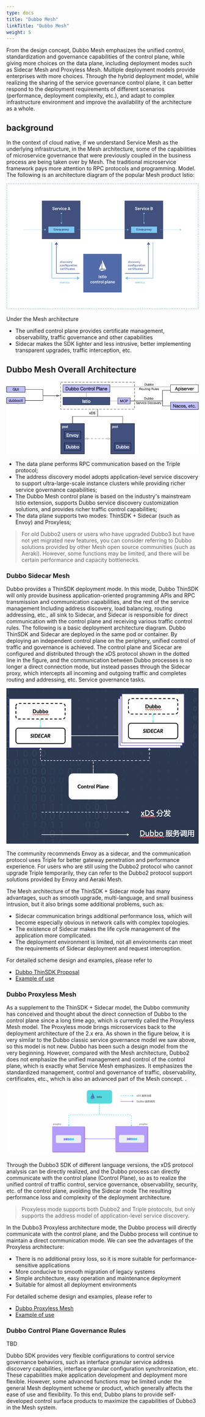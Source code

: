```yaml
---
type: docs
title: "Dubbo Mesh"
linkTitle: "Dubbo Mesh"
weight: 5
---
```


From the design concept, Dubbo Mesh emphasizes the unified control, standardization and governance capabilities of the control plane, while giving more choices on the data plane, including deployment modes such as Sidecar Mesh and Proxyless Mesh. Multiple deployment models provide enterprises with more choices. Through the hybrid deployment model, while realizing the sharing of the service governance control plane, it can better respond to the deployment requirements of different scenarios (performance, deployment complexity, etc.), and adapt to complex infrastructure environment and improve the availability of the architecture as a whole.

## background
In the context of cloud native, if we understand Service Mesh as the underlying infrastructure, in the Mesh architecture, some of the capabilities of microservice governance that were previously coupled in the business process are being taken over by Mesh. The traditional microservice framework pays more attention to RPC protocols and programming. Model. The following is an architecture diagram of the popular Mesh product Istio:

![istio](/imgs/v3/mesh/istio.jpg)

Under the Mesh architecture
* The unified control plane provides certificate management, observability, traffic governance and other capabilities
* Sidecar makes the SDK lighter and less intrusive, better implementing transparent upgrades, traffic interception, etc.

## Dubbo Mesh Overall Architecture

![istio](/imgs/v3/mesh/dubbo-mesh-arc.png)

* The data plane performs RPC communication based on the Triple protocol;
* The address discovery model adopts application-level service discovery to support ultra-large-scale instance clusters while providing richer service governance capabilities;
* The Dubbo Mesh control plane is based on the industry's mainstream Istio extension, supports Dubbo service discovery customization solutions, and provides richer traffic control capabilities;
* The data plane supports two modes: ThinSDK + Sidecar (such as Envoy) and Proxyless;


> For old Dubbo2 users or users who have upgraded Dubbo3 but have not yet migrated new features, you can consider referring to Dubbo solutions provided by other Mesh open source communities (such as Aeraki).
> However, some functions may be limited, and there will be certain performance and capacity bottlenecks.

### Dubbo Sidecar Mesh
Dubbo provides a ThinSDK deployment mode. In this mode, Dubbo ThinSDK will only provide business application-oriented programming APIs and RPC transmission and communication capabilities, and the rest of the service management
Including address discovery, load balancing, routing addressing, etc., all sink to Sidecar, and Sidecar is responsible for direct communication with the control plane and receiving various traffic control rules. The following is a basic deployment architecture diagram. Dubbo ThinSDK and Sidecar are deployed in the same pod or container. By deploying an independent control plane on the periphery, unified control of traffic and governance is achieved. The control plane and Sicecar are configured and distributed through the xDS protocol shown in the dotted line in the figure, and the communication between Dubbo processes is no longer a direct connection mode, but instead passes through the Sidecar proxy, which intercepts all incoming and outgoing traffic and completes routing and addressing, etc. Service governance tasks.

![dubbo-sidecar](/imgs/v3/mesh/dubbo-sidecar.png)

The community recommends Envoy as a sidecar, and the communication protocol uses Triple for better gateway penetration and performance experience. For users who are still using the Dubbo2 protocol who cannot upgrade Triple temporarily, they can refer to the Dubbo2 protocol support solutions provided by Envoy and Aeraki Mesh.

The Mesh architecture of the ThinSDK + Sidecar mode has many advantages, such as smooth upgrade, multi-language, and small business intrusion, but it also brings some additional problems, such as:
* Sidecar communication brings additional performance loss, which will become especially obvious in network calls with complex topologies.
* The existence of Sidecar makes the life cycle management of the application more complicated.
* The deployment environment is limited, not all environments can meet the requirements of Sidecar deployment and request interception.

For detailed scheme design and examples, please refer to
* [Dubbo ThinSDK Proposal](/zh-cn/overview/tasks/mesh/dubbo-mesh)
* [Example of use](/zh-cn/overview/tasks/mesh/dubbo-mesh)

### Dubbo Proxyless Mesh
As a supplement to the ThinSDK + Sidecar model, the Dubbo community has conceived and thought about the direct connection of Dubbo to the control plane since a long time ago, which is currently called the Proxyless Mesh model. The Proxyless mode brings microservices back to the deployment architecture of the 2.x era. As shown in the figure below, it is very similar to the Dubbo classic service governance model we saw above, so this model is not new. Dubbo has been such a design model from the very beginning. However, compared with the Mesh architecture, Dubbo2 does not emphasize the unified management and control of the control plane, which is exactly what Service Mesh emphasizes. It emphasizes the standardized management, control and governance of traffic, observability, certificates, etc., which is also an advanced part of the Mesh concept. .

![dubbo-proxyless](/imgs/v3/mesh/dubbo-proxyless.png)

Through the Dubbo3 SDK of different language versions, the xDS protocol analysis can be directly realized, and the Dubbo process can directly communicate with the control plane (Control Plane), so as to realize the unified control of traffic control, service governance, observability, security, etc. of the control plane, avoiding the Sidecar mode The resulting performance loss and complexity of the deployment architecture.

> Proxyless mode supports both Dubbo2 and Triple protocols, but only supports the address model of application-level service discovery.

In the Dubbo3 Proxyless architecture mode, the Dubbo process will directly communicate with the control plane, and the Dubbo process will continue to maintain a direct communication mode. We can see the advantages of the Proxyless architecture:
* There is no additional proxy loss, so it is more suitable for performance-sensitive applications
* More conducive to smooth migration of legacy systems
* Simple architecture, easy operation and maintenance deployment
* Suitable for almost all deployment environments

For detailed scheme design and examples, please refer to
* [Dubbo Proxyless Mesh](/zh-cn/overview/tasks/mesh/dubbo-mesh)
* [Example of use](/zh-cn/overview/tasks/mesh/dubbo-mesh)

### Dubbo Control Plane Governance Rules
TBD

Dubbo SDK provides very flexible configurations to control service governance behaviors, such as interface granular service address discovery capabilities, interface granular configuration synchronization, etc. These capabilities make application development and deployment more flexible. However, some advanced functions may be limited under the general Mesh deployment scheme or product, which generally affects the ease of use and flexibility. To this end, Dubbo plans to provide self-developed control surface products to maximize the capabilities of Dubbo3 in the Mesh system.
